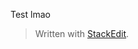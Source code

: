 

Test lmao
> Written with [StackEdit](https://stackedit.io/).
<!--stackedit_data:
eyJoaXN0b3J5IjpbMTUwNTU0MDIwM119
-->